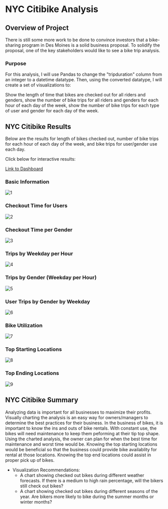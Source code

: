 # NYC Citibike Analysis

## Overview of Project
There is still some more work to be done to convince investors that a bike-sharing program in Des Moines is a solid business proposal. To solidify the proposal, one of the key stakeholders would like to see a bike trip analysis.

### Purpose
For this analysis, I will use Pandas to change the "tripduration" column from an integer to a datetime datatype. Then, using the converted datatype, I will create a set of visualizations to:

  Show the length of time that bikes are checked out for all riders and genders,
  show the number of bike trips for all riders and genders for each hour of each day of the week,
  show the number of bike trips for each type of user and gender for each day of the week.  

## NYC Citibike Results
Below are the results for length of bikes checked out, number of bike trips for each hour of each day of the week, and bike trips for user/gender use each day. 

Click below for interactive results:

[Link to Dashboard](https://public.tableau.com/views/NYCCitiBikeStory_16499685322930/NYCCitiBike?:language=en-US&publish=yes&:display_count=n&:origin=viz_share_link)

### Basic Information
![1](https://github.com/jag28731/NYC-Citibike/blob/main/Visualization/Basic%20Info.PNG)

### Checkout Time for Users
![2](https://github.com/jag28731/NYC-Citibike/blob/main/Visualization/checkout.PNG)

### Checkout Time per Gender
![3](https://github.com/jag28731/NYC-Citibike/blob/main/Visualization/checkout%20gender.PNG)

### Trips by Weekday per Hour
![4](https://github.com/jag28731/NYC-Citibike/blob/main/Visualization/trips%20per%20hour.PNG)

### Trips by Gender (Weekday per Hour)
![5](https://github.com/jag28731/NYC-Citibike/blob/main/Visualization/trips%20gender%20hour.PNG)

### User Trips by Gender by Weekday
![6](https://github.com/jag28731/NYC-Citibike/blob/main/Visualization/user%20trips%20gender.PNG)

### Bike Utilization
![7](https://github.com/jag28731/NYC-Citibike/blob/main/Visualization/bike%20utilization.PNG)

### Top Starting Locations
![8](https://github.com/jag28731/NYC-Citibike/blob/main/Visualization/starting.PNG)

### Top Ending Locations
![9](https://github.com/jag28731/NYC-Citibike/blob/main/Visualization/ending.PNG)

## NYC Citibike Summary

  Analyzing data is important for all businesses to maximize their profits.  Visually charting the analysis is an easy way for owners/managers to determine the best practices for their business. In the business of bikes, it is important to know the ins and outs of bike rentals. With constant use, the bikes will need maintenance to keep them peforming at their tip top shape. Using the charted analysis, the owner can plan for when the best time for maintenance and worst time would be. Knowing the top starting locations would be beneficial so that the business could provide bike availablity for rental at those locations. Knowing the top end locations could assist in proper pick up of bikes. 
    
- Visualization Recommendations:
  - A chart showing checked out bikes during different weather forecasts. If there is a medium to high rain percentage, will the bikers still check out bikes?
  - A chart showing checked out bikes during different seasons of the year. Are bikers more likely to bike during the summer months or winter months?  
